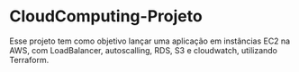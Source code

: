 # CloudComputing-Projeto
Esse projeto tem como objetivo lançar uma aplicação em instâncias EC2 na AWS, com LoadBalancer, autoscalling, RDS, S3 e cloudwatch, utilizando Terraform.
